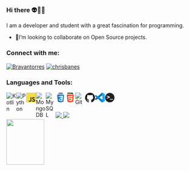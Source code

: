 ### Hi there 👽👋🌘
I am a developer and student with a great fascination for programming.

- 🤝I’m looking to collaborate on Open Source projects.
### Connect with me:

<p align="left">
<a href="https://twitter.com/__untitl3d"><img align="center" src="https://cdn.jsdelivr.net/npm/simple-icons@3.0.1/icons/twitter.svg" alt="Brayantorres" height="30" width="40" /></a>
<a href="https://www.linkedin.com/in/mateo-morera-33a7a610a/"><img align="center" src="https://cdn.jsdelivr.net/npm/simple-icons@3.0.1/icons/linkedin.svg" alt="chrisbanes" height="30" width="40" /></a>
  
### Languages and Tools:
<div align="left">  
<img align="left" alt="Kotlin" width="26px" src="https://upload.wikimedia.org/wikipedia/commons/7/74/Kotlin_Icon.png"/>
<img align="left" alt="Python" width="26px" src="https://upload.wikimedia.org/wikipedia/commons/c/c3/Python-logo-notext.svg"/>
<img align="left" alt="JavaScript" width="26px" src="https://raw.githubusercontent.com/github/explore/80688e429a7d4ef2fca1e82350fe8e3517d3494d/topics/javascript/javascript.png" />
<img align="left" alt="MongoDB" width="26px" src="https://victorroblesweb.es/wp-content/uploads/2016/11/mongodb.png" />
<img align="left" alt="MySQL" width="26px" src="https://www.freepnglogos.com/uploads/logo-mysql-png/logo-mysql-mysql-logo-png-images-are-download-crazypng-21.png" />
<img align="left" alt="CSS3" width="26px" src="https://raw.githubusercontent.com/github/explore/80688e429a7d4ef2fca1e82350fe8e3517d3494d/topics/css/css.png" />
<img align="left" alt="HTML5" width="26px" src="https://raw.githubusercontent.com/github/explore/80688e429a7d4ef2fca1e82350fe8e3517d3494d/topics/html/html.png" />
<img align="left" alt="Git" width="26px" src="https://cdn.iconscout.com/icon/free/png-256/git-18-1175219.png" />
<img align="left" alt="GitHub" width="26px" src="https://raw.githubusercontent.com/github/explore/78df643247d429f6cc873026c0622819ad797942/topics/github/github.png" />
<img align="left" alt="Visual Studio Code" width="26px" src="https://raw.githubusercontent.com/github/explore/80688e429a7d4ef2fca1e82350fe8e3517d3494d/topics/visual-studio-code/visual-studio-code.png" />
<img align="left" alt="HTML5" width="26px" src="https://raw.githubusercontent.com/github/explore/80688e429a7d4ef2fca1e82350fe8e3517d3494d/topics/terminal/terminal.png" />
</div>
<br><br><br>
<div align="left">
<div>
    <a href="https://github.com/MateoMorera22">
    <img height="180em" src="https://github-readme-stats.vercel.app/api?username=MateoMorera22&show_icons=true&theme=gotham&include_all_commits=true&count_private=true"/>
    <img height="180em" src="https://github-readme-stats.vercel.app/api/top-langs/?username=MateoMorera22&layout=compact&langs_count=7&theme=synthwave"/>
</div> 
</div>
  
 <img src="https://th.bing.com/th/id/R.5dfbb1a962e99df3737976756cc656d1?rik=9b4L2JTwdj7X5A&riu=http%3a%2f%2fimg.photobucket.com%2falbums%2fv18%2fbluewind%2fSHMobile%2fSHmobileHalo.gif&ehk=2ZRgeg62lP3SYvQocjSPVrRXU1HwFzJcci%2bl5SbCnB0%3d&risl=&pid=ImgRaw&r=0"  width="100" height="120">



<!--
**MateoMorera22/MateoMorera22** is a ✨ _special_ ✨ repository because its `README.md` (this file) appears on your GitHub profile.

Here are some ideas to get you started:

- 🔭 I’m currently working on ...
- 🌱 I’m currently learning ...
- 👯 I’m looking to collaborate on ...
- 🤔 I’m looking for help with ...
- 💬 Ask me about ...
- 📫 How to reach me: ...
- 😄 Pronouns: ...
- ⚡ Fun fact: ...
-->
